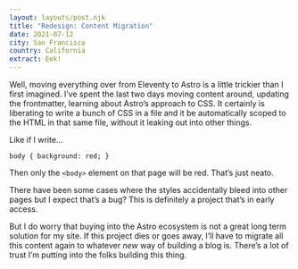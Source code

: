 ```yaml
---
layout: layouts/post.njk
title: "Redesign: Content Migration"
date: 2021-07-12
city: San Francisco
country: California
extract: Eek!
---
```


Well, moving everything over from Eleventy to Astro is a little trickier than I first imagined. I’ve spent the last two days moving content around, updating the frontmatter, learning about Astro’s approach to CSS. It certainly is liberating to write a bunch of CSS in a file and it be automatically scoped to the HTML in that same file, without it leaking out into other things.

Like if I write...

```
body { background: red; }
```

Then only the `<body>` element on that page will be red. That’s just neato.

There have been some cases where the styles accidentally bleed into other pages but I expect that’s a bug? This is definitely a project that’s in early access.

But I do worry that buying into the Astro ecosystem is not a great long term solution for my site. If this project dies or goes away, I’ll have to migrate all this content again to whatever _new_ way of building a blog is. There’s a lot of trust I’m putting into the folks building this thing.
